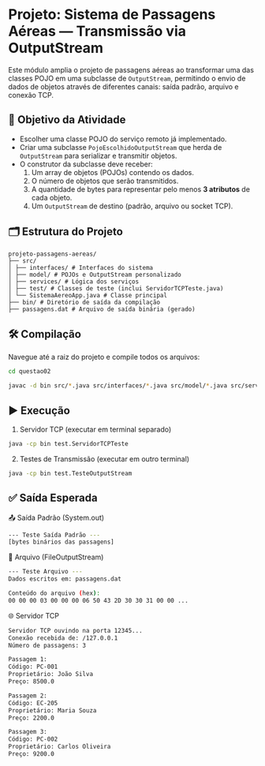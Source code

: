 # Projeto: Sistema de Passagens Aéreas — Transmissão via OutputStream

Este módulo amplia o projeto de passagens aéreas ao transformar uma das classes POJO em uma subclasse de `OutputStream`, permitindo o envio de dados de objetos através de diferentes canais: saída padrão, arquivo e conexão TCP.

## 📌 Objetivo da Atividade

- Escolher uma classe POJO do serviço remoto já implementado.
- Criar uma subclasse `PojoEscolhidoOutputStream` que herda de `OutputStream` para serializar e transmitir objetos.
- O construtor da subclasse deve receber:
  1. Um array de objetos (POJOs) contendo os dados.
  2. O número de objetos que serão transmitidos.
  3. A quantidade de bytes para representar pelo menos **3 atributos** de cada objeto.
  4. Um `OutputStream` de destino (padrão, arquivo ou socket TCP).

## 🗂️ Estrutura do Projeto

    projeto-passagens-aereas/
    ├── src/
    │ ├── interfaces/ # Interfaces do sistema
    │ ├── model/ # POJOs e OutputStream personalizado
    │ ├── services/ # Lógica dos serviços
    │ ├── test/ # Classes de teste (inclui ServidorTCPTeste.java)
    │ └── SistemaAereoApp.java # Classe principal
    ├── bin/ # Diretório de saída da compilação
    ├── passagens.dat # Arquivo de saída binária (gerado)

## 🛠️ Compilação

Navegue até a raiz do projeto e compile todos os arquivos:

```bash
cd questao02    

javac -d bin src/*.java src/interfaces/*.java src/model/*.java src/services/*.java
```

## ▶️ Execução

1. Servidor TCP (executar em terminal separado)

```bash
java -cp bin test.ServidorTCPTeste
```

2. Testes de Transmissão (executar em outro terminal)

```bash
java -cp bin test.TesteOutputStream     
```

## ✅ Saída Esperada

📤 Saída Padrão (System.out)

```bash
--- Teste Saída Padrão ---
[bytes binários das passagens]  
```

💾 Arquivo (FileOutputStream)

```bash
--- Teste Arquivo ---
Dados escritos em: passagens.dat

Conteúdo do arquivo (hex):
00 00 00 03 00 00 00 06 50 43 2D 30 30 31 00 00 ...
```

🌐 Servidor TCP

```bash
Servidor TCP ouvindo na porta 12345...
Conexão recebida de: /127.0.0.1
Número de passagens: 3

Passagem 1:
Código: PC-001
Proprietário: João Silva
Preço: 8500.0

Passagem 2:
Código: EC-205
Proprietário: Maria Souza
Preço: 2200.0

Passagem 3:
Código: PC-002
Proprietário: Carlos Oliveira
Preço: 9200.0
```